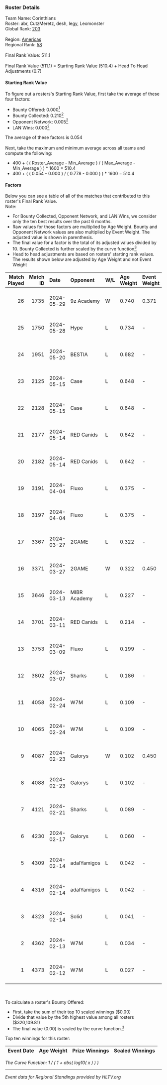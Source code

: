 ### Roster Details<br />
Team Name: Corinthians<br />
Roster: abr, CutzMeretz, desh, legy, Leomonster<br />
Global Rank: [203](../standings_global.md)<br />
<br />
Region: [Americas]( ../standings_americas.md)<br />
Regional Rank: [58]( ../standings_americas.md)<br />
<br />
Final Rank Value:  511.1<br />
<br />
Final Rank Value (511.1) = Starting Rank Value (510.4) + Head To Head Adjustments (0.7)<br />

#### Starting Rank Value<br />
To figure out a rosters's Starting Rank Value, first take the average of these four factors:<br />
- Bounty Offered: 0.000[<sup>1</sup>](#table2)
- Bounty Collected: 0.210[<sup>2</sup>](#table1)
- Opponent Network: 0.005[<sup>2</sup>](#table1)
- LAN Wins: 0.000[<sup>2</sup>](#table1)

The average of these factors is 0.054<br />
<br />
Next, take the maximum and minimum average across all teams and compute the following:<br />
- 400 + ( ( Roster_Average - Min_Average ) / ( Max_Average - Min_Average ) ) * 1600 = 510.4
- 400 + ( ( 0.054 - 0.000 ) / ( 0.778 - 0.000 ) ) * 1600 = 510.4


#### Factors<br />
Below you can see a table of all of the matches that contributed to this roster's Final Rank Value.<br />
Note:<br />

- For Bounty Collected, Opponent Network, and LAN Wins, we consider only the ten best results over the past 6 months.
- Raw values for those factors are multiplied by Age Weight. Bounty and Opponent Network values are also multiplied by Event Weight. The adjusted value is shown in parenthesis.
- The final value for a factor is the total of its adjusted values divided by 10. Bounty Collected is further scaled by the curve function[<sup>3</sup>](#curveFunction)
- Head to head adjustments are based on rosters' starting rank values. The results shown below are adjusted by Age Weight and not Event Weight
<span id="table1"></span><br />


| Match Played | Match ID | Date       | Opponent     | W/L | Age Weight | Event Weight | Bounty Collected | Opponent Network | LAN Wins  | H2H Adj. | Roster                                  |
| -: | -: | :- | :- | :- | :- | :- | :- | :- | :- | -: | :- |
|           26 |     1735 | 2024-05-29 | 9z Academy   | W   | 0.740      | 0.371        | 0.000 (0.000)    | 0.067 (0.018)    | 0 (0.000) |    11.62 | abr, CutzMeretz, desh, legy, Leomonster |
|           25 |     1750 | 2024-05-28 | Hype         | L   | 0.734      | -            | -                | -                | -         |    -2.52 | abr, CutzMeretz, desh, legy, Leomonster |
|           24 |     1951 | 2024-05-20 | BESTIA       | L   | 0.682      | -            | -                | -                | -         |    -1.32 | abr, CutzMeretz, desh, legy, Leomonster |
|           23 |     2125 | 2024-05-15 | Case         | L   | 0.648      | -            | -                | -                | -         |    -2.09 | abr, CutzMeretz, desh, legy, Leomonster |
|           22 |     2128 | 2024-05-15 | Case         | L   | 0.648      | -            | -                | -                | -         |    -2.13 | abr, CutzMeretz, desh, legy, Leomonster |
|           21 |     2177 | 2024-05-14 | RED Canids   | L   | 0.642      | -            | -                | -                | -         |    -0.72 | abr, CutzMeretz, desh, legy, Leomonster |
|           20 |     2182 | 2024-05-14 | RED Canids   | L   | 0.642      | -            | -                | -                | -         |    -0.73 | abr, CutzMeretz, desh, legy, Leomonster |
|           19 |     3191 | 2024-04-04 | Fluxo        | L   | 0.375      | -            | -                | -                | -         |    -0.55 | abr, CutzMeretz, desh, legy, Leomonster |
|           18 |     3197 | 2024-04-04 | Fluxo        | L   | 0.375      | -            | -                | -                | -         |    -0.55 | abr, CutzMeretz, desh, legy, Leomonster |
|           17 |     3367 | 2024-03-27 | 2GAME        | L   | 0.322      | -            | -                | -                | -         |    -2.91 | abr, CutzMeretz, desh, legy, Leomonster |
|           16 |     3371 | 2024-03-27 | 2GAME        | W   | 0.322      | 0.450        | 0.002 (0.000)    | 0.049 (0.007)    | 0 (0.000) |     7.36 | abr, CutzMeretz, desh, legy, Leomonster |
|           15 |     3646 | 2024-03-13 | MIBR Academy | L   | 0.227      | -            | -                | -                | -         |    -3.61 | abr, CutzMeretz, desh, legy, Leomonster |
|           14 |     3701 | 2024-03-11 | RED Canids   | L   | 0.214      | -            | -                | -                | -         |    -0.28 | abr, CutzMeretz, desh, legy, Leomonster |
|           13 |     3753 | 2024-03-09 | Fluxo        | L   | 0.199      | -            | -                | -                | -         |    -0.30 | abr, CutzMeretz, desh, legy, Leomonster |
|           12 |     3802 | 2024-03-07 | Sharks       | L   | 0.186      | -            | -                | -                | -         |    -0.40 | abr, CutzMeretz, desh, legy, Leomonster |
|           11 |     4058 | 2024-02-24 | W7M          | L   | 0.109      | -            | -                | -                | -         |    -0.46 | abr, CutzMeretz, desh, legy, Leomonster |
|           10 |     4065 | 2024-02-24 | W7M          | L   | 0.109      | -            | -                | -                | -         |    -0.47 | abr, CutzMeretz, desh, legy, Leomonster |
|            9 |     4087 | 2024-02-23 | Galorys      | W   | 0.102      | 0.450        | 0.030 (0.001)    | 0.530 (0.024)    | 0 (0.000) |     2.89 | abr, CutzMeretz, desh, legy, Leomonster |
|            8 |     4088 | 2024-02-23 | Galorys      | L   | 0.102      | -            | -                | -                | -         |    -0.33 | abr, CutzMeretz, desh, legy, Leomonster |
|            7 |     4121 | 2024-02-21 | Sharks       | L   | 0.089      | -            | -                | -                | -         |    -0.20 | abr, CutzMeretz, desh, legy, Leomonster |
|            6 |     4230 | 2024-02-17 | Galorys      | L   | 0.060      | -            | -                | -                | -         |    -0.19 | abr, CutzMeretz, desh, legy, Leomonster |
|            5 |     4309 | 2024-02-14 | adalYamigos  | L   | 0.042      | -            | -                | -                | -         |    -0.54 | abr, CutzMeretz, desh, legy, Leomonster |
|            4 |     4316 | 2024-02-14 | adalYamigos  | L   | 0.042      | -            | -                | -                | -         |    -0.53 | abr, CutzMeretz, desh, legy, Leomonster |
|            3 |     4323 | 2024-02-14 | Solid        | L   | 0.041      | -            | -                | -                | -         |    -0.13 | abr, CutzMeretz, desh, legy, Leomonster |
|            2 |     4362 | 2024-02-13 | W7M          | L   | 0.034      | -            | -                | -                | -         |    -0.14 | abr, CutzMeretz, desh, legy, Leomonster |
|            1 |     4373 | 2024-02-12 | W7M          | L   | 0.027      | -            | -                | -                | -         |    -0.12 | abr, CutzMeretz, desh, legy, Leomonster |

<br />
<span id="table2"></span><br />
To calculate a roster's Bounty Offered:<br />

- First, take the sum of their top 10 scaled winnings ($0.00)
- Divide that value by the 5th highest value among all rosters ($320,109.81)
- The final value (0.00) is scaled by the curve function.[<sup>3</sup>](#curveFunction)

Top ten winnings for this roster:<br />

| Event Date | Age Weight | Prize Winnings | Scaled Winnings |
| :- | -: | :- | :- |


<span id="curveFunction"></span>_The Curve Function: 1 / ( 1 + abs( log10( x ) ) )_<br />

---
_Event data for Regional Standings provided by HLTV.org_<br />
